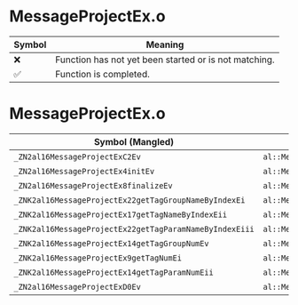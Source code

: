 # MessageProjectEx.o
| Symbol | Meaning 
| ------------- | ------------- 
| :x: | Function has not yet been started or is not matching. 
| :white_check_mark: | Function is completed. 


# MessageProjectEx.o
| Symbol (Mangled) | Symbol (Demangled) | Decompiled? |
| ------------- |  ------------- | ------------- |
| `_ZN2al16MessageProjectExC2Ev` | `al::MessageProjectEx::MessageProjectEx(void)` | :white_check_mark: |
| `_ZN2al16MessageProjectEx4initEv` | `al::MessageProjectEx::init(void)` | :white_check_mark: |
| `_ZN2al16MessageProjectEx8finalizeEv` | `al::MessageProjectEx::finalize(void)` | :white_check_mark: |
| `_ZNK2al16MessageProjectEx22getTagGroupNameByIndexEi` | `al::MessageProjectEx::getTagGroupNameByIndex(int)const` | :white_check_mark: |
| `_ZNK2al16MessageProjectEx17getTagNameByIndexEii` | `al::MessageProjectEx::getTagNameByIndex(int,int)const` | :white_check_mark: |
| `_ZNK2al16MessageProjectEx22getTagParamNameByIndexEiii` | `al::MessageProjectEx::getTagParamNameByIndex(int,int,int)const` | :white_check_mark: |
| `_ZNK2al16MessageProjectEx14getTagGroupNumEv` | `al::MessageProjectEx::getTagGroupNum(void)const` | :white_check_mark: |
| `_ZNK2al16MessageProjectEx9getTagNumEi` | `al::MessageProjectEx::getTagNum(int)const` | :white_check_mark: |
| `_ZNK2al16MessageProjectEx14getTagParamNumEii` | `al::MessageProjectEx::getTagParamNum(int,int)const` | :white_check_mark: |
| `_ZN2al16MessageProjectExD0Ev` | `al::MessageProjectEx::~MessageProjectEx()` | :white_check_mark: |
